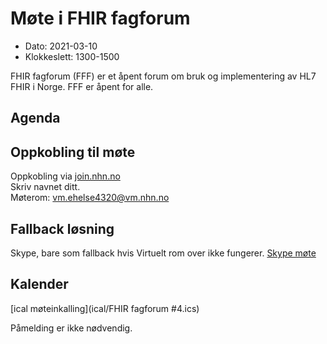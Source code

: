 # Møte i FHIR fagforum

* Dato: 2021-03-10
* Klokkeslett: 1300-1500

FHIR fagforum (FFF) er et åpent forum om bruk og implementering av HL7 FHIR i Norge. FFF er åpent for alle.

## Agenda

## Oppkobling til møte

Oppkobling via [join.nhn.no](http://join.nhn.no)  
Skriv navnet ditt.  
Møterom: vm.ehelse4320@vm.nhn.no

## Fallback løsning

Skype, bare som fallback hvis Virtuelt rom over ikke fungerer.
[Skype møte](https://meet.ehelse.no/thomas.tveit.rosenlund/JY6LJC2Q)

## Kalender

[ical møteinkalling](ical/FHIR fagforum #4.ics)

Påmelding er ikke nødvendig.
